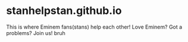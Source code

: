 # stanhelpstan.github.io
This is where Eminem fans(stans) help each other! Love Eminem? Got a problems? Join us!
bruh
